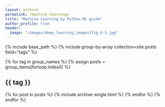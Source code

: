 ```yaml
---
layout: archive
permalink: /machine-learning/
title: "Machine Learning by Python ML guide"
author_profile: true
header:
  image: "/images/deep_learning_images/fig_6-5.jpg"
---
```

{% include base_path %}
{% include group-by-array collection=site.posts field="tags" %}

{% for tag in group_names %}
  {% assign posts = group_items[forloop.index0] %}
  <h2 id="{{ tag | slugify }}" class="archive__subtitle">{{ tag }}</h2>
  {% for post in posts %}
    {% include archive-single.html %}
  {% endfor %}
{% endfor %}
